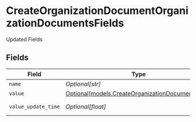 # CreateOrganizationDocumentOrganizationDocumentsFields

Updated Fields


## Fields

| Field                                                                                            | Type                                                                                             | Required                                                                                         | Description                                                                                      |
| ------------------------------------------------------------------------------------------------ | ------------------------------------------------------------------------------------------------ | ------------------------------------------------------------------------------------------------ | ------------------------------------------------------------------------------------------------ |
| `name`                                                                                           | *Optional[str]*                                                                                  | :heavy_minus_sign:                                                                               | Name                                                                                             |
| `value`                                                                                          | [Optional[models.CreateOrganizationDocumentValue]](../models/createorganizationdocumentvalue.md) | :heavy_minus_sign:                                                                               | Value                                                                                            |
| `value_update_time`                                                                              | *Optional[float]*                                                                                | :heavy_minus_sign:                                                                               | Value Last Updated                                                                               |